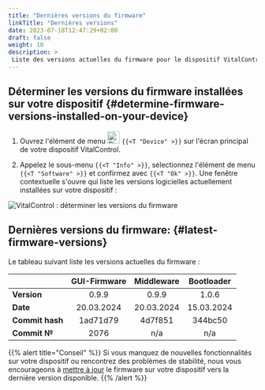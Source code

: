 ```yaml
---
title: "Dernières versions du firmware"
linkTitle: "Dernières versions"
date: 2023-07-18T12:47:29+02:00
draft: false
weight: 10
description: >
 Liste des versions actuelles du firmware pour le dispositif VitalControl.
---
```


## Déterminer les versions du firmware installées sur votre dispositif {#determine-firmware-versions-installed-on-your-device}

1. Ouvrez l'élément de menu <img src="/icons/device.svg" width="25" align="bottom" alt="Dispositif" /> `{{<T "Device" >}}` sur l'écran principal de votre dispositif VitalControl.

2. Appelez le sous-menu `{{<T "Info" >}}`, sélectionnez l'élément de menu `{{<T "Software" >}}` et confirmez avec `{{<T "Ok" >}}`. Une fenêtre contextuelle s'ouvre qui liste les versions logicielles actuellement installées sur votre dispositif :

![VitalControl : déterminer les versions du firmware](../images/firmware-versions.png "Afficher les versions du firmware")

## Dernières versions du firmware: {#latest-firmware-versions}

Le tableau suivant liste les versions actuelles du firmware :

|                 | GUI-Firmware | Middleware  | Bootloader |
|-----------------|:------------:|:-----------:|:----------:|
| **Version**     | 0.9.9        | 0.9.9       | 1.0.6      |
| **Date**        | 20.03.2024   | 20.03.2024  | 15.03.2024 |
| **Commit hash** | 1ad71d79     | 4d7f851     | 344bc50    |
| **Commit №**    | 2076         | n/a         | n/a        |

{{% alert title="Conseil" %}}
Si vous manquez de nouvelles fonctionnalités sur votre dispositif ou rencontrez des problèmes de stabilité, nous vous encourageons à [mettre à jour](../update/) le firmware sur votre dispositif vers la dernière version disponible.
{{% /alert %}}



